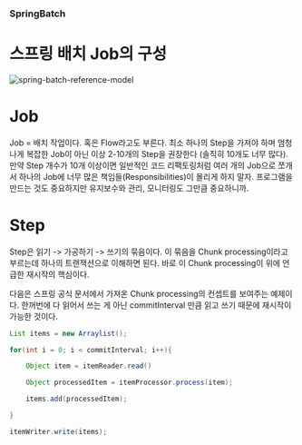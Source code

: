 ### SpringBatch

# 스프링 배치 Job의 구성

![spring-batch-reference-model](https://user-images.githubusercontent.com/19945223/173719948-f60ffed1-3d03-4641-938c-1db2e006d377.png)

# Job
Job = 배치 작업이다. 혹은 Flow라고도 부른다.  최소 하나의 Step을 가져야 하며 엄청나게 복잡한 Job이 아닌 이상 2-10개의 Step을 권장한다 (솔직히 10개도 너무 많다). 만약 Step 개수가 10개 이상이면 일반적인 코드 리팩토링처럼 여러 개의 Job으로 쪼개서 하나의 Job에 너무 많은 책임들(Responsibilities)이 몰리게 하지 말자. 프로그램을 만드는 것도 중요하지만 유지보수와 관리, 모니터링도 그만큼 중요하니까.


# Step
Step은 읽기 -> 가공하기 -> 쓰기의 묶음이다. 이 묶음을 Chunk processing이라고 부르는데 하나의 트랜잭션으로 이해하면 된다. 바로 이 Chunk processing이 위에 언급한 재시작의 핵심이다.

다음은 스프링 공식 문서에서 가져온 Chunk processing의 컨셉트를 보여주는 예제이다. 한꺼번에 다 읽어서 쓰는 게 아닌 commitInterval 만큼 읽고 쓰기 때문에 재시작이 가능한 것이다.

```java
List items = new Arraylist();

for(int i = 0; i < commitInterval; i++){

    Object item = itemReader.read()

    Object processedItem = itemProcessor.process(item);

    items.add(processedItem);

}

itemWriter.write(items);
```
